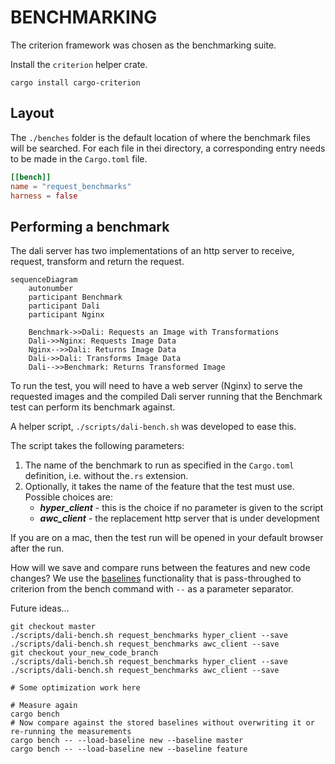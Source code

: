 # BENCHMARKING

The criterion framework was chosen as the benchmarking suite.

Install the `criterion` helper crate.

```console
cargo install cargo-criterion
```

## Layout

The `./benches` folder is the default location of where the benchmark files will be searched. For each file in thei directory, a corresponding entry needs to be made in the `Cargo.toml` file.

```toml
[[bench]]
name = "request_benchmarks"
harness = false
```

## Performing a benchmark

The dali server has two implementations of an http server to receive, request, transform and return the request.

```mermaid
sequenceDiagram
    autonumber
    participant Benchmark
    participant Dali
    participant Nginx

    Benchmark->>Dali: Requests an Image with Transformations
    Dali->>Nginx: Requests Image Data
    Nginx-->>Dali: Returns Image Data
    Dali->>Dali: Transforms Image Data
    Dali-->>Benchmark: Returns Transformed Image
```

To run the test, you will need to have a web server (Nginx) to serve the requested images and the compiled Dali server running that the Benchmark test can perform its benchmark against. 

A helper script, `./scripts/dali-bench.sh` was developed to ease this.

The script takes the following parameters:

1. The name of the benchmark to run as specified in the `Cargo.toml` definition, i.e. without the`.rs` extension.
2. Optionally, it takes the name of the feature that the test must use. Possible choices are:
    * _**hyper_client**_ - this is the choice if no parameter is given to the script
    * _**awc_client**_ - the replacement http server that is under development

If you are on a mac, then the test run will be opened in your default browser after the run.

How will we save and compare runs between the features and new code changes? We use the [baselines](https://bheisler.github.io/criterion.rs/book/user_guide/command_line_options.html#baselines) functionality that is pass-throughed to criterion from the bench command with `--` as a parameter separator.

Future ideas...

```console
git checkout master
./scripts/dali-bench.sh request_benchmarks hyper_client --save
./scripts/dali-bench.sh request_benchmarks awc_client --save
git checkout your_new_code_branch
./scripts/dali-bench.sh request_benchmarks hyper_client --save
./scripts/dali-bench.sh request_benchmarks awc_client --save

# Some optimization work here

# Measure again
cargo bench
# Now compare against the stored baselines without overwriting it or re-running the measurements
cargo bench -- --load-baseline new --baseline master
cargo bench -- --load-baseline new --baseline feature
```

